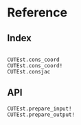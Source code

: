 # Reference

## Index

```@index
```

```@docs
CUTEst.cons_coord
CUTEst.cons_coord!
CUTEst.consjac
```

## API

```@docs
CUTEst.prepare_input!
CUTEst.prepare_output!
```
